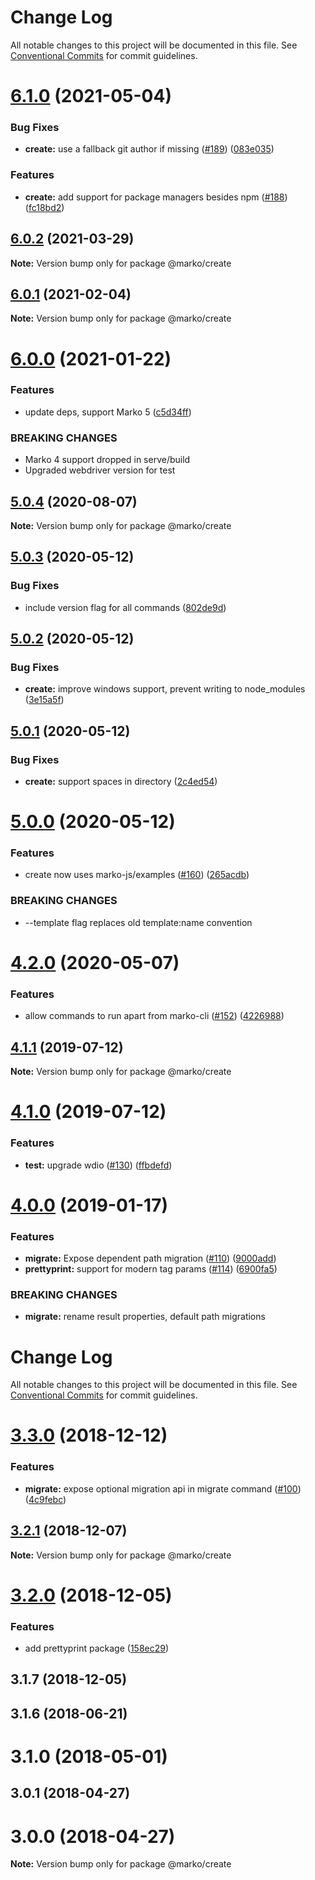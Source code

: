 # Change Log

All notable changes to this project will be documented in this file.
See [Conventional Commits](https://conventionalcommits.org) for commit guidelines.

# [6.1.0](https://github.com/marko-js/cli/compare/@marko/create@6.0.2...@marko/create@6.1.0) (2021-05-04)


### Bug Fixes

* **create:** use a fallback git author if missing ([#189](https://github.com/marko-js/cli/issues/189)) ([083e035](https://github.com/marko-js/cli/commit/083e03532fec048764b02d71490bbc34e0abd555))


### Features

* **create:** add support for package managers besides npm ([#188](https://github.com/marko-js/cli/issues/188)) ([fc18bd2](https://github.com/marko-js/cli/commit/fc18bd2053cae196f4fb97d6858b1c17714b19a1))





## [6.0.2](https://github.com/marko-js/cli/compare/@marko/create@6.0.1...@marko/create@6.0.2) (2021-03-29)

**Note:** Version bump only for package @marko/create





## [6.0.1](https://github.com/marko-js/cli/compare/@marko/create@6.0.0...@marko/create@6.0.1) (2021-02-04)

**Note:** Version bump only for package @marko/create





# [6.0.0](https://github.com/marko-js/cli/compare/@marko/create@5.0.4...@marko/create@6.0.0) (2021-01-22)


### Features

* update deps, support Marko 5 ([c5d34ff](https://github.com/marko-js/cli/commit/c5d34ff58fa34ef545330dfe1231ebac37282895))


### BREAKING CHANGES

* Marko 4 support dropped in serve/build
* Upgraded webdriver version for test





## [5.0.4](https://github.com/marko-js/cli/compare/@marko/create@5.0.3...@marko/create@5.0.4) (2020-08-07)

**Note:** Version bump only for package @marko/create





## [5.0.3](https://github.com/marko-js/cli/compare/@marko/create@5.0.2...@marko/create@5.0.3) (2020-05-12)


### Bug Fixes

* include version flag for all commands ([802de9d](https://github.com/marko-js/cli/commit/802de9daa9e70b2912b5a718352f667d7bc2eb03))





## [5.0.2](https://github.com/marko-js/cli/compare/@marko/create@5.0.1...@marko/create@5.0.2) (2020-05-12)


### Bug Fixes

* **create:** improve windows support, prevent writing to node_modules ([3e15a5f](https://github.com/marko-js/cli/commit/3e15a5f81c5c9e275db6a1445bad2c4c5db17cc2))





## [5.0.1](https://github.com/marko-js/cli/compare/@marko/create@5.0.0...@marko/create@5.0.1) (2020-05-12)


### Bug Fixes

* **create:** support spaces in directory ([2c4ed54](https://github.com/marko-js/cli/commit/2c4ed547cb963cfd57cf8d94f9c01d750873fde1))





# [5.0.0](https://github.com/marko-js/cli/compare/@marko/create@4.2.0...@marko/create@5.0.0) (2020-05-12)


### Features

* create now uses marko-js/examples ([#160](https://github.com/marko-js/cli/issues/160)) ([265acdb](https://github.com/marko-js/cli/commit/265acdbdf5f1ebf6e2eaacd861d24bd9c4e24261))


### BREAKING CHANGES

* --template flag replaces old template:name convention





# [4.2.0](https://github.com/marko-js/cli/compare/@marko/create@4.1.1...@marko/create@4.2.0) (2020-05-07)


### Features

* allow commands to run apart from marko-cli ([#152](https://github.com/marko-js/cli/issues/152)) ([4226988](https://github.com/marko-js/cli/commit/42269889bdf89e3811e465852ad0061e8e06cd03))





## [4.1.1](https://github.com/marko-js/cli/compare/@marko/create@4.1.0...@marko/create@4.1.1) (2019-07-12)

**Note:** Version bump only for package @marko/create





# [4.1.0](https://github.com/marko-js/cli/compare/@marko/create@4.0.0...@marko/create@4.1.0) (2019-07-12)


### Features

* **test:** upgrade wdio ([#130](https://github.com/marko-js/cli/issues/130)) ([ffbdefd](https://github.com/marko-js/cli/commit/ffbdefd))





<a name="4.0.0"></a>
# [4.0.0](https://github.com/marko-js/cli/compare/@marko/create@3.3.0...@marko/create@4.0.0) (2019-01-17)


### Features

* **migrate:** Expose dependent path migration ([#110](https://github.com/marko-js/cli/issues/110)) ([9000add](https://github.com/marko-js/cli/commit/9000add))
* **prettyprint:** support for modern tag params ([#114](https://github.com/marko-js/cli/issues/114)) ([6900fa5](https://github.com/marko-js/cli/commit/6900fa5))


### BREAKING CHANGES

* **migrate:** rename result properties, default path migrations




# Change Log

All notable changes to this project will be documented in this file.
See [Conventional Commits](https://conventionalcommits.org) for commit guidelines.

# [3.3.0](https://github.com/marko-js/cli/compare/@marko/create@3.2.1...@marko/create@3.3.0) (2018-12-12)


### Features

* **migrate:** expose optional migration api in migrate command ([#100](https://github.com/marko-js/cli/issues/100)) ([4c9febc](https://github.com/marko-js/cli/commit/4c9febc))





## [3.2.1](https://github.com/marko-js/cli/compare/@marko/create@3.2.0...@marko/create@3.2.1) (2018-12-07)

**Note:** Version bump only for package @marko/create





# [3.2.0](https://github.com/marko-js/cli/compare/@marko/create@3.1.7...@marko/create@3.2.0) (2018-12-05)


### Features

* add prettyprint package ([158ec29](https://github.com/marko-js/cli/commit/158ec29))





## 3.1.7 (2018-12-05)



## 3.1.6 (2018-06-21)



# 3.1.0 (2018-05-01)



## 3.0.1 (2018-04-27)



# 3.0.0 (2018-04-27)

**Note:** Version bump only for package @marko/create
